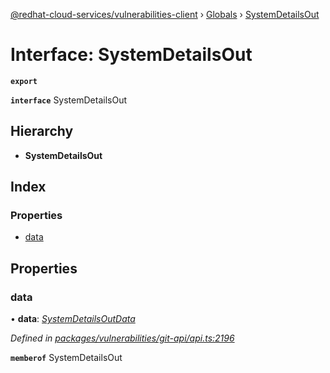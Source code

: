 [@redhat-cloud-services/vulnerabilities-client](../README.md) › [Globals](../globals.md) › [SystemDetailsOut](systemdetailsout.md)

# Interface: SystemDetailsOut

**`export`** 

**`interface`** SystemDetailsOut

## Hierarchy

* **SystemDetailsOut**

## Index

### Properties

* [data](systemdetailsout.md#data)

## Properties

###  data

• **data**: *[SystemDetailsOutData](systemdetailsoutdata.md)*

*Defined in [packages/vulnerabilities/git-api/api.ts:2196](https://github.com/RedHatInsights/javascript-clients/blob/master/packages/vulnerabilities/git-api/api.ts#L2196)*

**`memberof`** SystemDetailsOut
